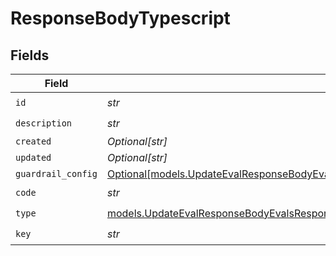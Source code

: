 # ResponseBodyTypescript


## Fields

| Field                                                                                                                                                                        | Type                                                                                                                                                                         | Required                                                                                                                                                                     | Description                                                                                                                                                                  |
| ---------------------------------------------------------------------------------------------------------------------------------------------------------------------------- | ---------------------------------------------------------------------------------------------------------------------------------------------------------------------------- | ---------------------------------------------------------------------------------------------------------------------------------------------------------------------------- | ---------------------------------------------------------------------------------------------------------------------------------------------------------------------------- |
| `id`                                                                                                                                                                         | *str*                                                                                                                                                                        | :heavy_check_mark:                                                                                                                                                           | N/A                                                                                                                                                                          |
| `description`                                                                                                                                                                | *str*                                                                                                                                                                        | :heavy_check_mark:                                                                                                                                                           | N/A                                                                                                                                                                          |
| `created`                                                                                                                                                                    | *Optional[str]*                                                                                                                                                              | :heavy_minus_sign:                                                                                                                                                           | N/A                                                                                                                                                                          |
| `updated`                                                                                                                                                                    | *Optional[str]*                                                                                                                                                              | :heavy_minus_sign:                                                                                                                                                           | N/A                                                                                                                                                                          |
| `guardrail_config`                                                                                                                                                           | [Optional[models.UpdateEvalResponseBodyEvalsResponse200ApplicationJSON7GuardrailConfig]](../models/updateevalresponsebodyevalsresponse200applicationjson7guardrailconfig.md) | :heavy_minus_sign:                                                                                                                                                           | N/A                                                                                                                                                                          |
| `code`                                                                                                                                                                       | *str*                                                                                                                                                                        | :heavy_check_mark:                                                                                                                                                           | N/A                                                                                                                                                                          |
| `type`                                                                                                                                                                       | [models.UpdateEvalResponseBodyEvalsResponse200ApplicationJSON7Type](../models/updateevalresponsebodyevalsresponse200applicationjson7type.md)                                 | :heavy_check_mark:                                                                                                                                                           | N/A                                                                                                                                                                          |
| `key`                                                                                                                                                                        | *str*                                                                                                                                                                        | :heavy_check_mark:                                                                                                                                                           | N/A                                                                                                                                                                          |